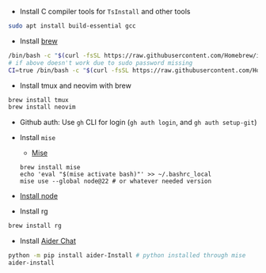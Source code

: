 - Install C compiler tools for `TsInstall` and other tools

```sh
sudo apt install build-essential gcc
```

- Install [brew](https://brew.sh)

```sh
/bin/bash -c "$(curl -fsSL https://raw.githubusercontent.com/Homebrew/install/HEAD/install.sh)"
# if above doesn't work due to sudo password missing
CI=true /bin/bash -c "$(curl -fsSL https://raw.githubusercontent.com/Homebrew/install/HEAD/install.sh)"
```

- Install tmux and neovim with brew

```sh
brew install tmux
brew install neovim
```

- Github auth: Use `gh` CLI for login (`gh auth login`, and `gh auth setup-git`)
- Install `mise`
  - [Mise](https://mise.jdx.dev/getting-started.html)
  ```
  brew install mise
  echo 'eval "$(mise activate bash)"' >> ~/.bashrc_local
  mise use --global node@22 # or whatever needed version
  ```
- [Install node](./install/node.linux.sh)

- Install rg

```sh
brew install rg
```

- Install [Aider Chat](https://aider.chat/docs/install.html)

```sh
python -m pip install aider-Install # python installed through mise
aider-install
```
